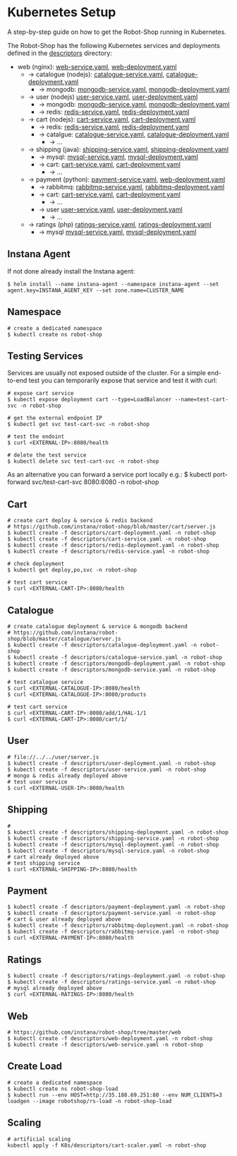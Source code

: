 # Kubernetes Setup

A step-by-step guide on how to get the Robot-Shop running in Kubernetes.

The Robot-Shop has the following Kubernetes services and deployments defined in the [descriptors](../descriptors/) directory:


* web (nginx): [web-service.yaml](./descriptors/web-service.yaml), [web-deployment.yaml](./descriptors/web-deployment.yaml)
    * -> catalogue (nodejs): [catalogue-service.yaml](./descriptors/catalogue-service.yaml), [catalogue-deployment.yaml](./descriptors/catalogue-deployment.yaml)
        * -> mongodb: [mongodb-service.yaml](./descriptors/mongodb-service.yaml), [mongodb-deployment.yaml](./descriptors/mongodb-deployment.yaml)
    * -> user (nodejs) [user-service.yaml](./descriptors/user-service.yaml), [user-deployment.yaml](./descriptors/user-deployment.yaml)
        * -> mongodb: [mongodb-service.yaml](./descriptors/mongodb-service.yaml), [mongodb-deployment.yaml](./descriptors/mongodb-deployment.yaml)
        * -> redis: [redis-service.yaml](./descriptors/redis-service.yaml), [redis-deployment.yaml](./descriptors/redis-deployment.yaml)
    * -> cart (nodejs): [cart-service.yaml](./descriptors/cart-service.yaml), [cart-deployment.yaml](./descriptors/cart-deployment.yaml)
        * -> redis: [redis-service.yaml](./descriptors/redis-service.yaml), [redis-deployment.yaml](./descriptors/redis-deployment.yaml)
        * -> catalgue: [catalogue-service.yaml](./descriptors/catalogue-service.yaml), [catalogue-deployment.yaml](./descriptors/catalogue-deployment.yaml)
            * -> ...  
    * -> shipping (java): [shipping-service.yaml](./descriptors/shipping-service.yaml), [shipping-deployment.yaml](./descriptors/shipping-deployment.yaml)
        * -> mysql: [mysql-service.yaml](./descriptors/mysql-service.yaml), [mysql-deployment.yaml](./descriptors/mysql-deployment.yaml)
        * -> cart: [cart-service.yaml](./descriptors/cart-service.yaml), [cart-deployment.yaml](./descriptors/cart-deployment.yaml)
            * -> ...
    * -> payment (python): [payment-service.yaml](./descriptors/payment-service.yaml), [web-deployment.yaml](./descriptors/payment-deployment.yaml)
        * -> rabbitmq: [rabbitmq-service.yaml](./descriptors/rabbitmq-service.yaml), [rabbitmq-deployment.yaml](./descriptors/rabbitmq-deployment.yaml)
        * -> cart: [cart-service.yaml](./descriptors/cart-service.yaml), [cart-deployment.yaml](./descriptors/cart-deployment.yaml)
            * -> ...
        * -> user  [user-service.yaml](./descriptors/user-service.yaml), [user-deployment.yaml](./descriptors/user-deployment.yaml)
            * -> ...
    * -> ratings (php) [ratings-service.yaml](./descriptors/ratings-service.yaml), [ratings-deployment.yaml](./descriptors/ratings-deployment.yaml)
        * -> mysql [mysql-service.yaml](./descriptors/mysql-service.yaml), [mysql-deployment.yaml](./descriptors/mysql-deployment.yaml)


## Instana Agent

If not done already install the Instana agent: 

    $ helm install --name instana-agent --namespace instana-agent --set agent.key=INSTANA_AGENT_KEY --set zone.name=CLUSTER_NAME


## Namespace

    # create a dedicated namespace
    $ kubectl create ns robot-shop

## Testing Services

Services are usually not exposed outside of the cluster. For a simple end-to-end test you can temporarily expose that service and test it with curl:

    # expose cart service
    $ kubectl expose deployment cart --type=LoadBalancer --name=test-cart-svc -n robot-shop

    # get the external endpoint IP
    $ kubectl get svc test-cart-svc -n robot-shop

    # test the endoint
    $ curl <EXTERNAL-IP>:8080/health

    # delete the test service
    $ kubectl delete svc test-cart-svc -n robot-shop

As an alternative you can forward a service port locally e.g.:
    $ kubectl port-forward svc/test-cart-svc 8080:8080 -n robot-shop

## Cart

    # create cart deploy & service & redis backend
    # https://github.com/instana/robot-shop/blob/master/cart/server.js
    $ kubectl create -f descriptors/cart-deployment.yaml -n robot-shop
    $ kubectl create -f descriptors/cart-service.yaml -n robot-shop
    $ kubectl create -f descriptors/redis-deployment.yaml -n robot-shop
    $ kubectl create -f descriptors/redis-service.yaml -n robot-shop

    # check deployment 
    $ kubectl get deploy,po,svc -n robot-shop

    # test cart service
    $ curl <EXTERNAL-CART-IP>:8080/health

## Catalogue

    # create catalogue deployment & service & mongodb backend
    # https://github.com/instana/robot-shop/blob/master/catalogue/server.js
    $ kubectl create -f descriptors/catalogue-deployment.yaml -n robot-shop
    $ kubectl create -f descriptors/catalogue-service.yaml -n robot-shop
    $ kubectl create -f descriptors/mongodb-deployment.yaml -n robot-shop
    $ kubectl create -f descriptors/mongodb-service.yaml -n robot-shop

    # test catalogue service
    $ curl <EXTERNAL-CATALOGUE-IP>:8080/health
    $ curl <EXTERNAL-CATALOGUE-IP>:8080/products

    # test cart service
    $ curl <EXTERNAL-CART-IP>:8080/add/1/HAL-1/1
    $ curl <EXTERNAL-CART-IP>:8080/cart/1/

## User

    # file://../../user/server.js
    $ kubectl create -f descriptors/user-deployment.yaml -n robot-shop
    $ kubectl create -f descriptors/user-service.yaml -n robot-shop
    # mongo & redis already deployed above
    # test user service
    $ curl <EXTERNAL-USER-IP>:8080/health

## Shipping

    # 
    $ kubectl create -f descriptors/shipping-deployment.yaml -n robot-shop
    $ kubectl create -f descriptors/shipping-service.yaml -n robot-shop
    $ kubectl create -f descriptors/mysql-deployment.yaml -n robot-shop
    $ kubectl create -f descriptors/mysql-service.yaml -n robot-shop
    # cart already deployed above
    # test shipping service
    $ curl <EXTERNAL-SHIPPING-IP>:8080/health

## Payment

    $ kubectl create -f descriptors/payment-deployment.yaml -n robot-shop
    $ kubectl create -f descriptors/payment-service.yaml -n robot-shop
    # cart & user already deployed above
    $ kubectl create -f descriptors/rabbitmq-deployment.yaml -n robot-shop
    $ kubectl create -f descriptors/rabbitmq-service.yaml -n robot-shop
    $ curl <EXTERNAL-PAYMENT-IP>:8080/health

## Ratings
    $ kubectl create -f descriptors/ratings-deployment.yaml -n robot-shop
    $ kubectl create -f descriptors/ratings-service.yaml -n robot-shop
    # mysql already deployed above
    $ curl <EXTERNAL-RATINGS-IP>:8080/health


## Web

    # https://github.com/instana/robot-shop/tree/master/web
    $ kubectl create -f descriptors/web-deployment.yaml -n robot-shop
    $ kubectl create -f descriptors/web-service.yaml -n robot-shop


## Create Load

    # create a dedicated namespace
    $ kubectl create ns robot-shop-load
    $ kubectl run --env HOST=http://35.188.69.251:80 --env NUM_CLIENTS=3 loadgen --image robotshop/rs-load -n robot-shop-load

## Scaling

    # artificial scaling
    kubectl apply -f K8s/descriptors/cart-scaler.yaml -n robot-shop
